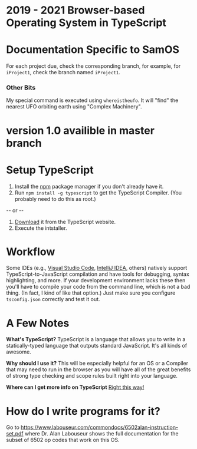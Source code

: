 2019 - 2021 Browser-based Operating System in TypeScript
========================================================

Documentation Specific to SamOS
===============================

For each project due, check the corresponding branch, for example, for <code>iProject1</code>, check the branch named <code>iProject1</code>.
<h3>Other Bits</h3>
My special command is executed using <code>whereistheufo</code>. It will "find" the nearest UFO orbiting earth using "Complex Machinery".

version 1.0 availible in master branch
======================================



Setup TypeScript
================

1. Install the [npm](https://www.npmjs.org/) package manager if you don't already have it.
1. Run `npm install -g typescript` to get the TypeScript Compiler. (You probably need to do this as root.)

-- or -- 

1. [Download](https://www.typescriptlang.org/download) it from the TypeScript website.
2. Execute the intstaller.

Workflow
=============

Some IDEs (e.g., [Visual Studio Code](https://code.visualstudio.com), [IntelliJ IDEA](https://www.jetbrains.com/idea/), others) 
natively support TypeScript-to-JavaScript compilation and have tools for debugging, syntax highlighting, and more.
If your development environment lacks these then you'll have to compile your code from the command line, which is not a bad thing. 
(In fact, I kind of like that option.) Just make sure you configure `tsconfig.json` correctly and test it out.

A Few Notes
===========

**What's TypeScript?**
TypeScript is a language that allows you to write in a statically-typed language that outputs standard JavaScript.
It's all kinds of awesome.

**Why should I use it?**
This will be especially helpful for an OS or a Compiler that may need to run in the browser as you will have all of the great benefits of strong type checking and scope rules built right into your language.

**Where can I get more info on TypeScript**
[Right this way!](http://www.typescriptlang.org/)




How do I write programs for it? 
===============================
Go to https://www.labouseur.com/commondocs/6502alan-instruction-set.pdf where Dr. Alan Labouseur shows the full documentation for the subset of 6502 op codes that work on this OS.

